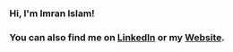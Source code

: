 ### Hi, I'm Imran Islam! 

### You can also find me on [LinkedIn](https://www.linkedin.com/in/imran-islam-a486a7252/) or my [Website](https://imranseaco.github.io/Imranscp/).

<!--
-->
